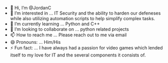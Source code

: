 - 👋 Hi, I’m @JordanC
- 👀 I’m interested in ... IT Security and the ability to harden our defeneses while also utilizing automation scripts to help simplify complex tasks.
- 🌱 I’m currently learning ... Python and C++
- 💞️ I’m looking to collaborate on ... python related projects
- 📫 How to reach me ... Please reach out to me via email
- 😄 Pronouns: ... Him/His
- ⚡ Fun fact: ... I have always had a passion for video games which lended itself to my love for IT and the several components it consists of.

<!---
JSoul28/JSoul28 is a ✨ special ✨ repository because its `README.md` (this file) appears on your GitHub profile.
You can click the Preview link to take a look at your changes.
--->

